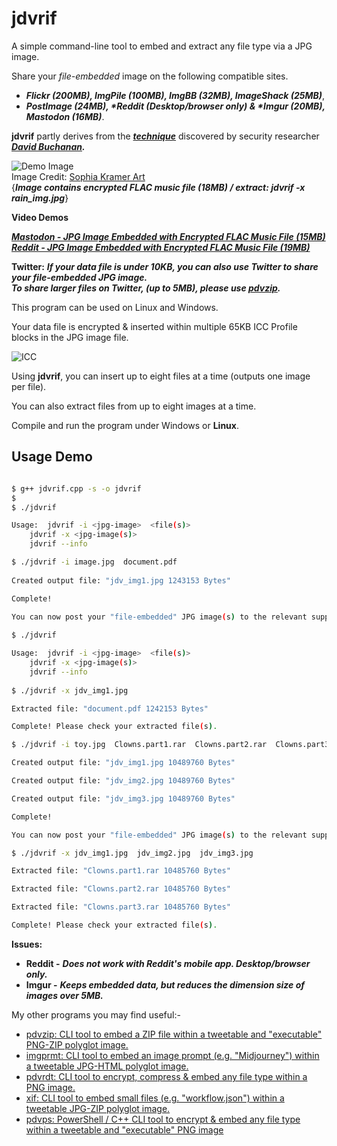 # jdvrif

A simple command-line tool to embed and extract any file type via a JPG image.  

Share your *file-embedded* image on the following compatible sites.  

* ***Flickr (200MB), ImgPile (100MB), ImgBB (32MB), ImageShack (25MB)***,
* ***PostImage (24MB), \*Reddit (Desktop/browser only) & \*Imgur (20MB), Mastodon (16MB)***.

**jdvrif** partly derives from the ***[technique](https://www.vice.com/en/article/bj4wxm/tiny-picture-twitter-complete-works-of-shakespeare-steganography)*** discovered by security researcher ***[David Buchanan](https://www.da.vidbuchanan.co.uk/).*** 

![Demo Image](https://github.com/CleasbyCode/jdvrif/blob/main/demo_image/song.jpg)  
Image Credit: [Sophia Kramer Art](https://twitter.com/sophiakramerart/status/1688014531807584256)  
{***Image contains encrypted FLAC music file (18MB) / extract:  jdvrif  -x  rain_img.jpg***}   

**Video Demos**  

[***Mastodon - JPG Image Embedded with Encrypted FLAC Music File (15MB)***](https://youtu.be/S7O6-93vS_o)  
[***Reddit - JPG Image Embedded with Encrypted FLAC Music File (19MB)***](https://youtu.be/s_ejm3bd2Qg)

**Twitter:** ***If your data file is under 10KB, you can also use Twitter to share your *file-embedded* JPG image.  
To share larger files on Twitter, *(up to 5MB)*, please use [pdvzip](https://github.com/CleasbyCode/pdvzip).***  

This program can be used on Linux and Windows.

Your data file is encrypted & inserted within multiple 65KB ICC Profile blocks in the JPG image file.

![ICC](https://github.com/CleasbyCode/jdvrif/blob/main/demo_image/icc.png)  

Using **jdvrif**, you can insert up to eight files at a time (outputs one image per file).  

You can also extract files from up to eight images at a time.

Compile and run the program under Windows or **Linux**.

## Usage Demo

```bash

$ g++ jdvrif.cpp -s -o jdvrif
$
$ ./jdvrif 

Usage:  jdvrif -i <jpg-image>  <file(s)>  
	jdvrif -x <jpg-image(s)>  
	jdvrif --info

$ ./jdvrif -i image.jpg  document.pdf
  
Created output file: "jdv_img1.jpg 1243153 Bytes"  

Complete!  

You can now post your "file-embedded" JPG image(s) to the relevant supported platforms.
 
$ ./jdvrif

Usage:  jdvrif -i <jpg-image>  <file(s)>  
	jdvrif -x <jpg-image(s)>  
	jdvrif --info
        
$ ./jdvrif -x jdv_img1.jpg

Extracted file: "document.pdf 1242153 Bytes"

Complete! Please check your extracted file(s).

$ ./jdvrif -i toy.jpg  Clowns.part1.rar  Clowns.part2.rar  Clowns.part3.rar 

Created output file: "jdv_img1.jpg 10489760 Bytes"

Created output file: "jdv_img2.jpg 10489760 Bytes"

Created output file: "jdv_img3.jpg 10489760 Bytes"

Complete!

You can now post your "file-embedded" JPG image(s) to the relevant supported platforms.

$ ./jdvrif -x jdv_img1.jpg  jdv_img2.jpg  jdv_img3.jpg  

Extracted file: "Clowns.part1.rar 10485760 Bytes"

Extracted file: "Clowns.part2.rar 10485760 Bytes"

Extracted file: "Clowns.part3.rar 10485760 Bytes"

Complete! Please check your extracted file(s).

```
**Issues:**
* **Reddit -** ***Does not work with Reddit's mobile app. Desktop/browser only.*** 
* **Imgur -** ***Keeps embedded data, but reduces the dimension size of images over 5MB.***

My other programs you may find useful:-  

* [pdvzip: CLI tool to embed a ZIP file within a tweetable and "executable" PNG-ZIP polyglot image.](https://github.com/CleasbyCode/pdvzip)
* [imgprmt: CLI tool to embed an image prompt (e.g. "Midjourney") within a tweetable JPG-HTML polyglot image.](https://github.com/CleasbyCode/imgprmt)
* [pdvrdt: CLI tool to encrypt, compress & embed any file type within a PNG image.](https://github.com/CleasbyCode/pdvrdt)
* [xif: CLI tool to embed small files (e.g. "workflow.json") within a tweetable JPG-ZIP polyglot image.](https://github.com/CleasbyCode/xif) 
* [pdvps: PowerShell / C++ CLI tool to encrypt & embed any file type within a tweetable and "executable" PNG image](https://github.com/CleasbyCode/pdvps)   

##


